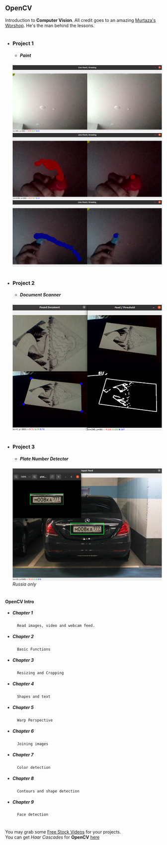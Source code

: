 ## OpenCV
Introduction to **Computer Vision**.
All credit goes to an amazing [Murtaza's Worshop](https://www.instagram.com/murtazasworkshop/). He's the man behind the lessons. 
#
 - ### Project 1
    - ##### Paint
    ![example](project-1/project_1_output_1.png)
    ![example](project-1/project_1_output_red.png)
    ![example](project-1/project_1_output_blue.png)
   #
 - ### Project 2
    - ##### Document Scanner
    ![example](project-2/project_2_output.png)
   #
 - ### Project 3
    - ##### Plate Number Detector
    ![example](project-3/project_3_output.png)
    *Russia only*
   #
 #### OpenCV Intro
   - ##### Chapter 1
           Read images, video and webcam feed.
   - ##### Chapter 2
           Basic Functions
   - ##### Chapter 3
           Resizing and Cropping
   - ##### Chapter 4
           Shapes and text
   - ##### Chapter 5
           Warp Perspective
   - ##### Chapter 6
           Joining images
   - ##### Chapter 7
           Color detection
   - ##### Chapter 8
           Contours and shape detection
   - ##### Chapter 9
           Face detection
#
You may grab some [Free Stock Videos](https://www.pexels.com/videos/) for your projects.  
You can get *Haar Cascades* for **OpenCV** [here](https://github.com/opencv/opencv/tree/master/data/haarcascades) 
